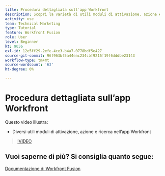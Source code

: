 ```yaml
---
title: Procedura dettagliata sull’app Workfront
description: Scopri la varietà di utili moduli di attivazione, azione e ricerca nell’app Workfront in [!DNL Adobe Workfront Fusion].
activity: use
team: Technical Marketing
type: Tutorial
feature: Workfront Fusion
role: User
level: Beginner
kt: 9056
exl-id: 12e5ff29-2efe-4ce3-b4a7-0778bdf5e427
source-git-commit: 96f963bf5a44eac234cbf9215f19f6dddbe23143
workflow-type: tm+mt
source-wordcount: '63'
ht-degree: 0%

---
```


# Procedura dettagliata sull’app Workfront

Questo video illustra:

* Diversi utili moduli di attivazione, azione e ricerca nell’app Workfront

>[!VIDEO](https://video.tv.adobe.com/v/335297/?quality=12)


## Vuoi saperne di più? Si consiglia quanto segue:

[Documentazione di Workfront Fusion](https://experienceleague.adobe.com/docs/workfront/using/adobe-workfront-fusion/workfront-fusion-2.html?lang=en)
